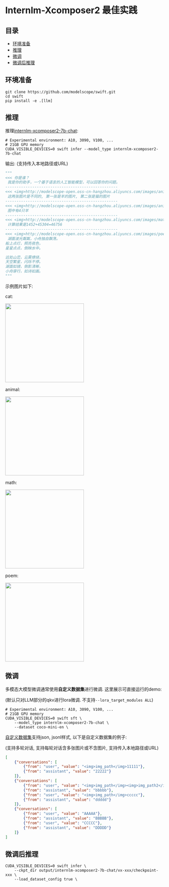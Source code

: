
# Internlm-Xcomposer2 最佳实践

## 目录
- [环境准备](#环境准备)
- [推理](#推理)
- [微调](#微调)
- [微调后推理](#微调后推理)


## 环境准备
```shell
git clone https://github.com/modelscope/swift.git
cd swift
pip install -e .[llm]
```

## 推理

推理[internlm-xcomposer2-7b-chat](https://modelscope.cn/models/Shanghai_AI_Laboratory/internlm-xcomposer2-7b/summary):
```shell
# Experimental environment: A10, 3090, V100, ...
# 21GB GPU memory
CUDA_VISIBLE_DEVICES=0 swift infer --model_type internlm-xcomposer2-7b-chat
```

输出: (支持传入本地路径或URL)
```python
"""
<<< 你是谁？
 我是你的助手，一个基于语言的人工智能模型，可以回答你的问题。
--------------------------------------------------
<<< <img>http://modelscope-open.oss-cn-hangzhou.aliyuncs.com/images/animal.png</img><img>http://modelscope-open.oss-cn-hangzhou.aliyuncs.com/images/cat.png</img>这两张图片有什么区别
 这两张图片是不同的, 第一张是羊的图片, 第二张是猫的图片
--------------------------------------------------
<<< <img>http://modelscope-open.oss-cn-hangzhou.aliyuncs.com/images/animal.png</img>图中有几只羊
 图中有4只羊
--------------------------------------------------
<<< <img>http://modelscope-open.oss-cn-hangzhou.aliyuncs.com/images/math.png</img>计算结果是多少
 计算结果是1452+45304=46756
--------------------------------------------------
<<< <img>http://modelscope-open.oss-cn-hangzhou.aliyuncs.com/images/poem.png</img>根据图片中的内容写首诗
 湖面波光粼粼，小舟独自飘荡。
船上点灯，照亮夜色，
星星点点，倒映水中。

远处山峦，云雾缭绕，
天空繁星，闪烁不停。
湖面如镜，倒影清晰，
小舟穿行，如诗如画。
"""
```

示例图片如下:

cat:

<img src="http://modelscope-open.oss-cn-hangzhou.aliyuncs.com/images/cat.png" width="250" style="display: inline-block;">

animal:

<img src="http://modelscope-open.oss-cn-hangzhou.aliyuncs.com/images/animal.png" width="250" style="display: inline-block;">

math:

<img src="http://modelscope-open.oss-cn-hangzhou.aliyuncs.com/images/math.png" width="250" style="display: inline-block;">

poem:

<img src="http://modelscope-open.oss-cn-hangzhou.aliyuncs.com/images/poem.png" width="250" style="display: inline-block;">


## 微调
多模态大模型微调通常使用**自定义数据集**进行微调. 这里展示可直接运行的demo:

(默认只对LLM部分的qkv进行lora微调. 不支持`--lora_target_modules ALL`)
```shell
# Experimental environment: A10, 3090, V100, ...
# 21GB GPU memory
CUDA_VISIBLE_DEVICES=0 swift sft \
    --model_type internlm-xcomposer2-7b-chat \
    --dataset coco-mini-en \
```

[自定义数据集](../LLM/自定义与拓展.md#-推荐命令行参数的形式)支持json, jsonl样式, 以下是自定义数据集的例子:

(支持多轮对话, 支持每轮对话含多张图片或不含图片, 支持传入本地路径或URL)

```json
[
    {"conversations": [
        {"from": "user", "value": "<img>img_path</img>11111"},
        {"from": "assistant", "value": "22222"}
    ]},
    {"conversations": [
        {"from": "user", "value": "<img>img_path</img><img>img_path2</img><img>img_path3</img>aaaaa"},
        {"from": "assistant", "value": "bbbbb"},
        {"from": "user", "value": "<img>img_path</img>ccccc"},
        {"from": "assistant", "value": "ddddd"}
    ]},
    {"conversations": [
        {"from": "user", "value": "AAAAA"},
        {"from": "assistant", "value": "BBBBB"},
        {"from": "user", "value": "CCCCC"},
        {"from": "assistant", "value": "DDDDD"}
    ]}
]
```


## 微调后推理

```shell
CUDA_VISIBLE_DEVICES=0 swift infer \
    --ckpt_dir output/internlm-xcomposer2-7b-chat/vx-xxx/checkpoint-xxx \
    --load_dataset_config true \
```
